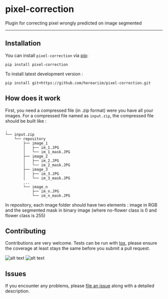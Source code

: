 # pixel-correction

Plugin for correcting pixel wrongly predicted on image segmented

----------------------------------


## Installation

You can install `pixel-correction` via [pip]:

    pip install pixel-correction



To install latest development version :

    pip install git+https://github.com/hereariim/pixel-correction.git

## How does it work

First, you need a compressed file (in .zip format) were you have all your images. For a compressed file named as `input.zip`, the compressed file should be built like :

```
.
└── input.zip
    └── repository
        ├── image_1
        │   ├── im_1.JPG
        │   └── im_1_mask.JPG
        ├── image_2
        │   ├── im_2.JPG
        │   └── im_2_mask.JPG
        ├── image_3
        │   ├── im_3.JPG
        │   └── im_3_mask.JPG
        ...
        └── image_n
            ├── im_n.JPG
            └── im_n_mask.JPG
```
In repository, each image folder should have two elements : image in RGB and the segmented mask in binary image (where no-flower class is 0 and flower class is 255)

## Contributing

Contributions are very welcome. Tests can be run with [tox], please ensure
the coverage at least stays the same before you submit a pull request.

![alt text](https://github.com/hereariim/pixel-correction/tree/master/readmeimage/IMG_3330.jpg)
![alt text](https://github.com/hereariim/pixel-correction/tree/master/readmeimage/IMG_3330_mask.png)


## Issues

If you encounter any problems, please [file an issue] along with a detailed description.

[file an issue]: https://github.com/hereariim/pixel-correction/issues

[napari]: https://github.com/napari/napari
[tox]: https://tox.readthedocs.io/en/latest/
[pip]: https://pypi.org/project/pip/
[PyPI]: https://pypi.org/
